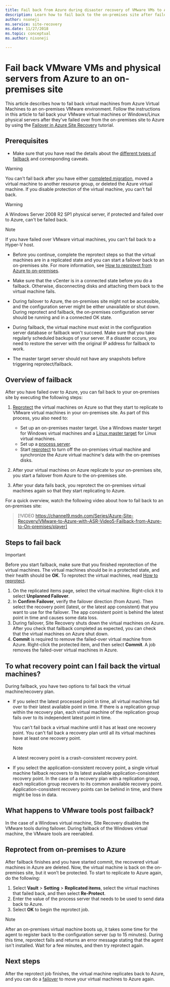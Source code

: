 ```yaml
---
title: Fail back from Azure during disaster recovery of VMware VMs to Azure with Azure Site Recovery | Microsoft Docs
description: Learn how to fail back to the on-premises site after failover to Azure, during disaster recovery of VMware VMs and physical servers to Azure.
author: nsoneji
ms.service: site-recovery
ms.date: 11/27/2018
ms.topic: conceptual
ms.author: nisoneji

---
```

# Fail back VMware VMs and physical servers from Azure to an on-premises site

This article describes how to fail back virtual machines from Azure Virtual Machines to an on-premises VMware environment. Follow the instructions in this article to fail back your VMware virtual machines or Windows/Linux physical servers after they've failed over from the on-premises site to Azure by using the [Failover in Azure Site Recovery](site-recovery-failover.md) tutorial.

## Prerequisites
- Make sure that you have read the details about the [different types of failback](concepts-types-of-failback.md) and corresponding caveats.

> [!WARNING]
> You can't fail back after you have either [completed migration](migrate-overview.md#what-do-we-mean-by-migration), moved a virtual machine to another resource group, or deleted the Azure virtual machine. If you disable protection of the virtual machine, you can't fail back.

> [!WARNING]
> A Windows Server 2008 R2 SP1 physical server, if protected and failed over to Azure, can't be failed back.

> [!NOTE]
> If you have failed over VMware virtual machines, you can't fail back to a Hyper-V host.


- Before you continue, complete the reprotect steps so that the virtual machines are in a replicated state and you can start a failover back to an on-premises site. For more information, see [How to reprotect from Azure to on-premises](vmware-azure-reprotect.md).

- Make sure that the vCenter is in a connected state before you do a failback. Otherwise, disconnecting disks and attaching them back to the virtual machine fails.

- During failover to Azure, the on-premises site might not be accessible, and the configuration server might be either unavailable or shut down. During reprotect and failback, the on-premises configuration server should be running and in a connected OK state. 

- During failback, the virtual machine must exist in the configuration server database or failback won't succeed. Make sure that you take regularly scheduled backups of your server. If a disaster occurs, you need to restore the server with the original IP address for failback to work.

- The master target server should not have any snapshots before triggering reprotect/failback.

## Overview of failback
After you have failed over to Azure, you can fail back to your on-premises site by executing the following steps:

1. [Reprotect](vmware-azure-reprotect.md) the virtual machines on Azure so that they start to replicate to VMware virtual machines in your on-premises site. As part of this process, you also need to:

	* Set up an on-premises master target. Use a Windows master target for Windows virtual machines and a [Linux master target](vmware-azure-install-linux-master-target.md) for Linux virtual machines.
	* Set up a [process server](vmware-azure-set-up-process-server-azure.md).
	* Start [reprotect](vmware-azure-reprotect.md) to turn off the on-premises virtual machine and synchronize the Azure virtual machine's data with the on-premises disks.

2. After your virtual machines on Azure replicate to your on-premises site, you start a failover from Azure to the on-premises site.

3. After your data fails back, you reprotect the on-premises virtual machines again so that they start replicating to Azure.

For a quick overview, watch the following video about how to fail back to an on-premises site:
> [!VIDEO https://channel9.msdn.com/Series/Azure-Site-Recovery/VMware-to-Azure-with-ASR-Video5-Failback-from-Azure-to-On-premises/player]


## Steps to fail back

> [!IMPORTANT]
> Before you start failback, make sure that you finished reprotection of the virtual machines. The virtual machines should be in a protected state, and their health should be **OK**. To reprotect the virtual machines, read [How to reprotect](vmware-azure-reprotect.md).

1. On the replicated items page, select the virtual machine. Right-click it to select **Unplanned Failover**.
2. In **Confirm Failover**, verify the failover direction (from Azure). Then select the recovery point (latest, or the latest app consistent) that you want to use for the failover. The app consistent point is behind the latest point in time and causes some data loss.
3. During failover, Site Recovery shuts down the virtual machines on Azure. After you check that failback completed as expected, you can check that the virtual machines on Azure shut down.
4. **Commit** is required to remove the failed-over virtual machine from Azure. Right-click the protected item, and then select **Commit**. A job removes the failed-over virtual machines in Azure.


## To what recovery point can I fail back the virtual machines?

During failback, you have two options to fail back the virtual machine/recovery plan.

- If you select the latest processed point in time, all virtual machines fail over to their latest available point in time. If there is a replication group within the recovery plan, each virtual machine of the replication group fails over to its independent latest point in time.

  You can't fail back a virtual machine until it has at least one recovery point. You can't fail back a recovery plan until all its virtual machines have at least one recovery point.

  > [!NOTE]
  > A latest recovery point is a crash-consistent recovery point.

- If you select the application-consistent recovery point, a single virtual machine failback recovers to its latest available application-consistent recovery point. In the case of a recovery plan with a replication group, each replication group recovers to its common available recovery point.
Application-consistent recovery points can be behind in time, and there might be loss in data.

## What happens to VMware tools post failback?

In the case of a Windows virtual machine, Site Recovery disables the VMware tools during failover. During failback of the Windows virtual machine, the VMware tools are reenabled. 


## Reprotect from on-premises to Azure
After failback finishes and you have started commit, the recovered virtual machines in Azure are deleted. Now, the virtual machine is back on the on-premises site, but it won’t be protected. To start to replicate to Azure again, do the following:

1. Select **Vault** > **Setting** > **Replicated items**, select the virtual machines that failed back, and then select **Re-Protect**.
2. Enter the value of the process server that needs to be used to send data back to Azure.
3. Select **OK** to begin the reprotect job.

> [!NOTE]
> After an on-premises virtual machine boots up, it takes some time for the agent to register back to the configuration server (up to 15 minutes). During this time, reprotect fails and returns an error message stating that the agent isn't installed. Wait for a few minutes, and then try reprotect again.

## Next steps

After the reprotect job finishes, the virtual machine replicates back to Azure, and you can do a [failover](site-recovery-failover.md) to move your virtual machines to Azure again.


